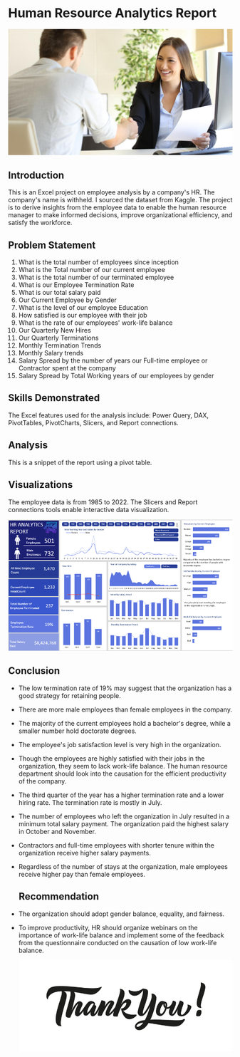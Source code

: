 # Human Resource Analytics Report
![](Hr_image.jpg)

## Introduction
This is an Excel project on employee analysis by a company's HR. The company's name is withheld. I sourced the dataset from Kaggle. The project is to derive insights from the employee data to enable the human resource manager to make informed decisions, improve organizational efficiency, and satisfy the workforce. 

## Problem Statement
1.	What is the total number of employees since inception						
2.	What is the Total number of our current employee						
3.	What is the total number of our terminated employee						
4.	What is our Employee Termination Rate						
5.	What is our total salary paid 						
6.	Our Current Employee by Gender						
7.	What is the level of our employee Education						
8.	How satisfied is our employee with their job						
9.	What is the rate of our employees' work-life balance
10.	Our Quarterly New Hires						
11.	Our Quarterly Terminations						
12.	Monthly Termination Trends						
13.	Monthly Salary trends						
14. Salary Spread by the number of years our Full-time employee or Contractor spent at the company						
15.	Salary Spread by Total Working  years of our employees by gender

## Skills Demonstrated
The Excel features used for the analysis include: 
Power Query, DAX, PivotTables, PivotCharts, Slicers, and Report connections.

## Analysis
This is a snippet of the report using a pivot table.
![]()

## Visualizations
The employee data is from 1985 to 2022. The Slicers and Report connections tools enable interactive data visualization. 

![](HR_Dashboard.PNG)

## Conclusion

- The low termination rate of 19% may suggest that the organization has a good strategy for retaining people. 

- There are more male employees than female employees in the company. 

- The majority of the current employees hold a bachelor's degree, while a smaller number hold doctorate degrees. 

- The employee's job satisfaction level is very high in the organization.

- Though the employees are highly satisfied with their jobs in the organization, they seem to lack work-life balance. The human resource department should look into the causation for the 
  efficient productivity of the company. 

- The third quarter of the year has a higher termination rate and a lower hiring rate. The termination rate is mostly in July.

- The number of employees who left the organization in July resulted in a minimum total salary payment. The organization paid the highest salary in October and November.

- Contractors and full-time employees with shorter tenure within the organization receive higher salary payments.

- Regardless of the number of stays at the organization, male employees receive higher pay than female employees.

  ## Recommendation

- The organization should adopt gender balance, equality, and fairness.
- To improve productivity, HR should organize webinars on the importance of work-life balance and implement some of the feedback from the questionnaire conducted on the causation 
    of low work-life balance.


  ![](Gra_cias.jpg)

  
  



